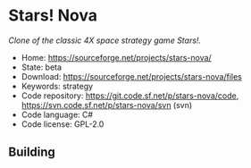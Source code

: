 # Stars! Nova

_Clone of the classic 4X space strategy game Stars!._

- Home: https://sourceforge.net/projects/stars-nova/
- State: beta
- Download: https://sourceforge.net/projects/stars-nova/files
- Keywords: strategy
- Code repository: https://git.code.sf.net/p/stars-nova/code, https://svn.code.sf.net/p/stars-nova/svn (svn)
- Code language: C#
- Code license: GPL-2.0

## Building
